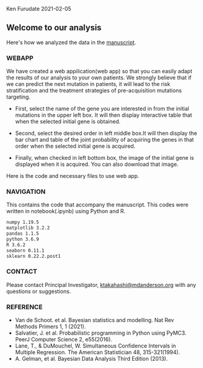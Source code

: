 Ken Furudate  2021-02-05

## Welcome to our analysis
Here's how we analyzed the data in the [manuscript](https://github.com/ktlab-project/mutation-order).

### WEBAPP
We have created a web appilication(web app) so that you can easily adapt the results of our analysis to your own patients. We strongly believe that if we can predict the next mutation in patients, it will lead to the risk stratification and the treatment strategies of pre-acquisition mutations targeting.


- First, select the name of the gene you are interested in from the initial mutations in the upper left box. It will then display interactive table that when the selected initial gene is obtained.

- Second, select the desired order in left middle box.It will then display the bar chart and table of the joint probability of acquiring the genes in that order when the selected initial gene is acquired.

- Finally, when checked in left bottom box, the image of the initial gene is displayed when it is acquired. You can also download that image.

Here is the code and necessary files to use web app.


### NAVIGATION
This contains the code that accompany the manuscript. This codes were written in notebook(.ipynb) using Python and R.

```markdown
numpy 1.19.5
matplotlib 3.2.2
pandas 1.1.5
python 3.6.9
R 3.6.2
seaborn 0.11.1
sklearn 0.22.2.post1
```


### CONTACT
Please contact Principal Investigator, <ktakahashi@mdanderson.org> with any questions or suggestions.


### REFERENCE
- Van de Schoot. et al. Bayesian statistics and modelling. Nat Rev Methods Primers 1, 1 (2021). 
- Salvatier, J. et al. Probabilistic programming in Python using PyMC3. PeerJ Computer Science 2, e55(2016).
- Lane, T., & DuMouchel, W. Simultaneous Confidence Intervals in Multiple Regression. The American Statistician 48, 315-321(1994).
- A. Gelman, et al. Bayesian Data Analysis Third Edition (2013).
